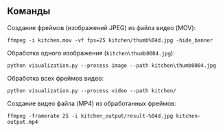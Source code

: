 ## Команды

Создание фреймов (изображений JPEG) из файла видео (MOV):
```
ffmpeg -i kitchen.mov -vf fps=25 kitchen/thumb%04d.jpg -hide_banner
```

Обработка одного изображения (`kitchen\thumb0004.jpg`):
```
python visualization.py --process image --path kitchen\thumb0004.jpg
```

Обработка всех фреймов видео:
```
python visualization.py --process video --path kitchen/
```

Создание видео файла (MP4) из обработанных фреймов:
```
ffmpeg -framerate 25 -i kitchen_output/result-%04d.jpg kitchen-output.mp4
```
